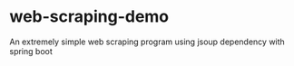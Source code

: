 # web-scraping-demo
An extremely simple web scraping program using jsoup dependency with spring boot

